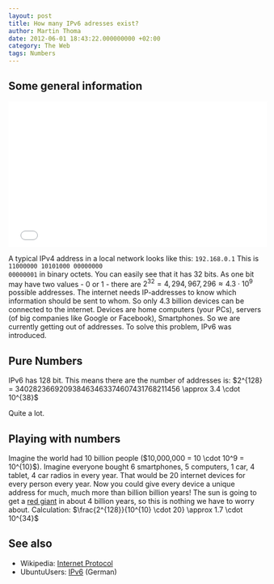 ```yaml
---
layout: post
title: How many IPv6 adresses exist?
author: Martin Thoma
date: 2012-06-01 18:43:22.000000000 +02:00
category: The Web
tags: Numbers
---
```

<h2>Some general information</h2>
<iframe width="512" height="288" src="//www.youtube.com/embed/-Uwjt32NvVA" frameborder="0" allowfullscreen></iframe>

A typical IPv4 address in a local network looks like this:
<code>192.168.0.1</code>
This is <code>11000000 10101000 00000000 00000001</code> in binary octets. You can easily see that it has 32 bits. 
As one bit may have two values - 0 or 1 - there are $2^{32} = 4,294,967,296 \approx 4.3 \cdot 10^9$ possible addresses.
The internet needs IP-addresses to know which information should be sent to whom. So only 4.3 billion devices can be connected to the internet. Devices are home computers (your PCs), servers (of big companies like Google or Facebook), Smartphones. So we are currently getting out of addresses. To solve this problem, IPv6 was introduced.

<h2>Pure Numbers</h2>
IPv6 has 128 bit. This means there are the number of addresses is:
$2^{128} = 340282366920938463463374607431768211456 \approx 3.4 \cdot 10^{38}$

Quite a lot.

<h2>Playing with numbers</h2>
Imagine the world had 10 billion people ($10,000,000 = 10 \cdot 10^9 = 10^{10}$). Imagine everyone bought 6 smartphones, 5 computers, 1 car, 4 tablet, 4 car radios in every year. That would be 20 internet devices for every person every year. Now you could give every device a unique address for much, much more than billion billion years! The sun is going to get a <a href="http://en.wikipedia.org/wiki/Red_giant">red giant</a> in about 4 billion years, so this is nothing we have to worry about.
Calculation: $\frac{2^{128}}{10^{10} \cdot 20} \approx 1.7 \cdot 10^{34}$

<h2>See also</h2>
<ul>
  <li>Wikipedia: <a href="http://en.wikipedia.org/wiki/Internet_Protocol">Internet Protocol</a></li>
  <li>UbuntuUsers: <a href="http://ikhaya.ubuntuusers.de/2012/06/01/ipv6-ueberblick/">IPv6</a> (German)</li>
</ul>
